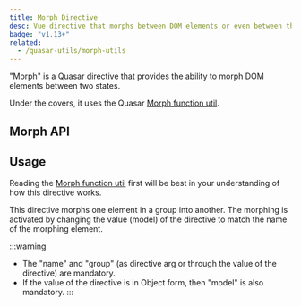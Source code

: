 ```yaml
---
title: Morph Directive
desc: Vue directive that morphs between DOM elements or even between the two states of the same DOM element.
badge: "v1.13+"
related:
  - /quasar-utils/morph-utils
---
```


"Morph" is a Quasar directive that provides the ability to morph DOM elements between two states.

Under the covers, it uses the Quasar [Morph function util](/quasar-utils/morph-utils).

## Morph API

<doc-api file="Morph" />

## Usage

Reading the [Morph function util](/quasar-utils/morph-utils) first will be best in your understanding of how this directive works.

This directive morphs one element in a group into another. The morphing is activated by changing the value (model) of the directive to match the name of the morphing element.

:::warning
* The "name" and "group" (as directive arg or through the value of the directive) are mandatory.
* If the value of the directive is in Object form, then "model" is also mandatory.
:::

<doc-example title="Morph between multiple elements in a group" file="Morph/BasicGroup" />

<doc-example title="Morph a button into a card" file="Morph/Card" />
